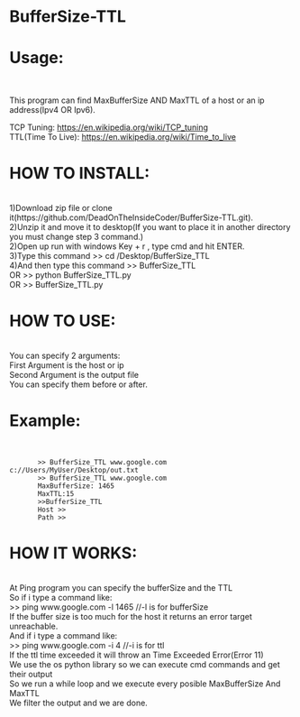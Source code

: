 # BufferSize-TTL

<h1>Usage:</h2><br />

This program can find MaxBufferSize AND MaxTTL of a host or an ip address(Ipv4 OR Ipv6).<br />

TCP Tuning: https://en.wikipedia.org/wiki/TCP_tuning<br />
TTL(Time To Live): https://en.wikipedia.org/wiki/Time_to_live


<h1>HOW TO INSTALL:</h1><br />
          1)Download zip file or clone it(https://github.com/DeadOnTheInsideCoder/BufferSize-TTL.git).<br />
          2)Unzip it and move it to desktop(If you want to place it in another directory you must change step 3 command.)<br />
          2)Open up run with windows Key + r , type cmd and hit ENTER.<br />
          3)Type this command >> cd /Desktop/BufferSize_TTL<br />
          4)And then type this command >> BufferSize_TTL<br />
          OR >> python BufferSize_TTL.py<br /> 
          OR >> BufferSize_TTL.py<br />


<h1>HOW TO USE:</h1><br />
         You can specify 2 arguments:<br />
                 First Argument is the host or ip<br />
                 Second Argument is the output file<br />                
         You can specify them before or after.<br />


<h1>Example:</h1><br />
           
           >> BufferSize_TTL www.google.com c://Users/MyUser/Desktop/out.txt
           >> BufferSize_TTL www.google.com
           MaxBufferSize: 1465
           MaxTTL:15
           >>BufferSize_TTL
           Host >>
           Path >>

<h1>HOW IT WORKS:</h1><br />
             At Ping program you can specify the bufferSize and the TTL<br />
             So if i type a command like:<br />
             >> ping www.google.com -l 1465    //-l is for bufferSize<br />
             If the buffer size is too much for the host it returns an error target unreachable.<br /> 
             And if i type a command like:<br />
             >> ping www.google.com -i 4       //-i is for ttl<br />
             If the ttl time exceeded it will throw an Time Exceeded Error(Error 11)<br />
             We use the os python library so we can execute cmd commands and get their output<br />
             So we run a while loop and we execute every posible MaxBufferSize And MaxTTL<br />
             We filter the output and we are done.<br />

